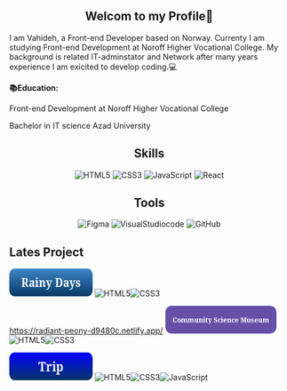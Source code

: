 <div align="center">
 
  ## Welcom to my Profile👋
</div>
 
I am Vahideh, a Front-end Developer based on Norway. Currenty I am studying Front-end Development at Noroff Higher Vocational College. My background is related IT-adminstator and Network after many years experience I am exicited to develop coding.💻
 

 __📚Education:__
 
Front-end Development at Noroff Higher Vocational College

Bachelor in IT science Azad University


<div align="center">

## Skills

![HTML5](https://img.shields.io/badge/html5-%23E34F26.svg?style=for-the-badge&logo=html5&logoColor=white)
![CSS3](https://img.shields.io/badge/css3-%231572B6.svg?style=for-the-badge&logo=css3&logoColor=white)
![JavaScript](https://img.shields.io/badge/javascript-%23323330.svg?style=for-the-badge&logo=javascript&logoColor=%23F7DF1E)
![React](https://img.shields.io/badge/react-%230D4FCE.svg?style=for-the-badge&logo=react&logoColor=white)
  
</div> 

<div align="center">

## Tools

![Figma](https://img.shields.io/badge/Figma-%23194FDB.svg?style=for-the-badge&logo=Figma&logoColor=white)
![VisualStudiocode](https://img.shields.io/badge/VisualStudiocode-%23323330.svg?style=for-the-badge&logo=VisualStudiocode&logoColor=%23194FDB)
![GitHub](https://img.shields.io/badge/github-%23DADDE0.svg?style=for-the-badge&logo=github&logoColor=black)

</div>

<div display="flex";">
 
 ## Lates Project
[<img src="https://github.com/VAbrishamii/VAbrishamii/blob/main/button_rainy-days.png" alt="Icon" width="150" height="50">](https://radiant-peony-d9480c.netlify.app/)  ![HTML5](https://img.shields.io/badge/html5-%23E34F26.svg?style=for-the-badge&logo=html5&logoColor=white)![CSS3](https://img.shields.io/badge/css3-%231572B6.svg?style=for-the-badge&logo=css3&logoColor=white)

 https://radiant-peony-d9480c.netlify.app/
[<img src="https://github.com/VAbrishamii/VAbrishamii/blob/main/button_community-science-museum.png" alt="Icon" width="200" height="50">](https://remarkable-sprinkles-138ea8.netlify.app/)  ![HTML5](https://img.shields.io/badge/html5-%23E34F26.svg?style=for-the-badge&logo=html5&logoColor=white)![CSS3](https://img.shields.io/badge/css3-%231572B6.svg?style=for-the-badge&logo=css3&logoColor=white)


[<img src="https://github.com/VAbrishamii/VAbrishamii/blob/main/button_trip.png" alt="Icon" width="150" height="50">](https://splendoroussundae6d65a8.netlify.app)   ![HTML5](https://img.shields.io/badge/html5-%23E34F26.svg?style=for-the-badge&logo=html5&logoColor=white)![CSS3](https://img.shields.io/badge/css3-%231572B6.svg?style=for-the-badge&logo=css3&logoColor=white)![JavaScript](https://img.shields.io/badge/javascript-%23323330.svg?style=for-the-badge&logo=javascript&logoColor=%23F7DF1E)


</div>








         






